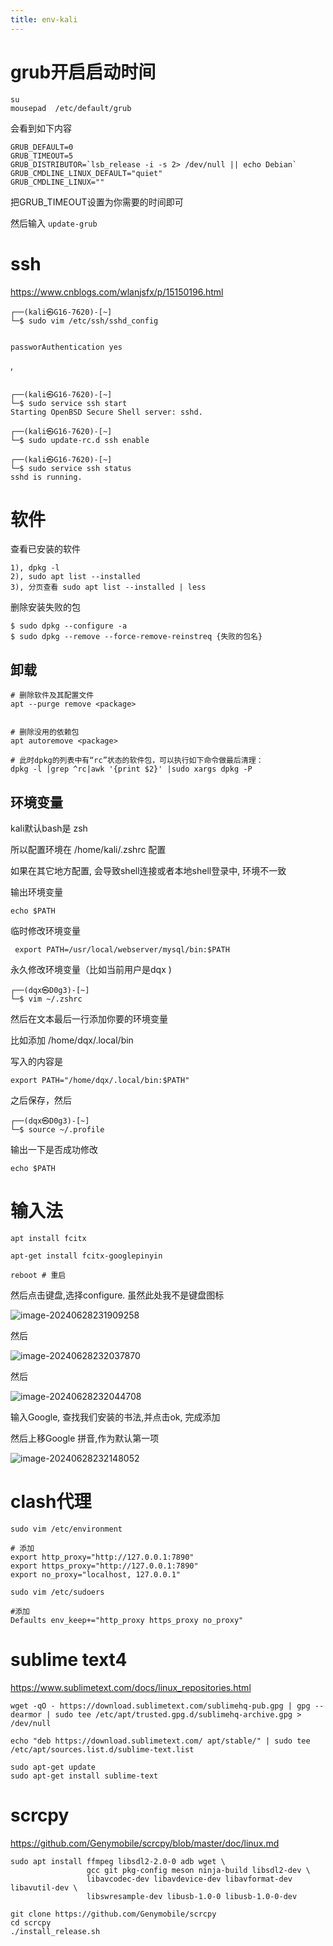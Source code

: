 ```yaml
---
title: env-kali
---
```

# grub开启启动时间



```
su
mousepad  /etc/default/grub
```

会看到如下内容

```
GRUB_DEFAULT=0
GRUB_TIMEOUT=5
GRUB_DISTRIBUTOR=`lsb_release -i -s 2> /dev/null || echo Debian`
GRUB_CMDLINE_LINUX_DEFAULT="quiet"
GRUB_CMDLINE_LINUX=""
```

把GRUB_TIMEOUT设置为你需要的时间即可

然后输入 `update-grub`





# ssh

https://www.cnblogs.com/wlanjsfx/p/15150196.html



```
┌──(kali㉿G16-7620)-[~]
└─$ sudo vim /etc/ssh/sshd_config


passworAuthentication yes
```

,

```

┌──(kali㉿G16-7620)-[~]
└─$ sudo service ssh start
Starting OpenBSD Secure Shell server: sshd.

┌──(kali㉿G16-7620)-[~]
└─$ sudo update-rc.d ssh enable

┌──(kali㉿G16-7620)-[~]
└─$ sudo service ssh status
sshd is running.
```



# 软件 



查看已安装的软件

```
1), dpkg -l 
2), sudo apt list --installed
3), 分页查看 sudo apt list --installed | less
```



删除安装失败的包

```
$ sudo dpkg --configure -a 
$ sudo dpkg --remove --force-remove-reinstreq {失败的包名}
```





## 卸载



```
# 删除软件及其配置文件
apt --purge remove <package>


# 删除没用的依赖包
apt autoremove <package>

# 此时dpkg的列表中有“rc”状态的软件包，可以执行如下命令做最后清理：
dpkg -l |grep ^rc|awk '{print $2}' |sudo xargs dpkg -P
```

## 环境变量

kali默认bash是 zsh

所以配置环境在 /home/kali/.zshrc 配置

如果在其它地方配置, 会导致shell连接或者本地shell登录中, 环境不一致



输出环境变量

```
echo $PATH    
```



临时修改环境变量

```
 export PATH=/usr/local/webserver/mysql/bin:$PATH
```



永久修改环境变量（比如当前用户是dqx )

```
┌──(dqx㉿D0g3)-[~]
└─$ vim ~/.zshrc
```

然后在文本最后一行添加你要的环境变量

比如添加 /home/dqx/.local/bin

写入的内容是

```
export PATH="/home/dqx/.local/bin:$PATH"
```

之后保存，然后

```
┌──(dqx㉿D0g3)-[~]
└─$ source ~/.profile
```

输出一下是否成功修改

```
echo $PATH 
```



# 输入法



```
apt install fcitx

apt-get install fcitx-googlepinyin

reboot # 重启
```

然后点击键盘,选择configure. 虽然此处我不是键盘图标

![image-20240628231909258](./img/image-20240628231909258.png)

然后

![image-20240628232037870](./img/image-20240628232037870.png)

然后

![image-20240628232044708](./img/image-20240628232044708.png)

输入Google, 查找我们安装的书法,并点击ok, 完成添加

然后上移Google 拼音,作为默认第一项

![image-20240628232148052](./img/image-20240628232148052.png)

# clash代理

```
sudo vim /etc/environment

# 添加
export http_proxy="http://127.0.0.1:7890"
export https_proxy="http://127.0.0.1:7890"
export no_proxy="localhost, 127.0.0.1"

sudo vim /etc/sudoers

#添加
Defaults env_keep+="http_proxy https_proxy no_proxy"
```



# sublime text4

https://www.sublimetext.com/docs/linux_repositories.html

```
wget -qO - https://download.sublimetext.com/sublimehq-pub.gpg | gpg --dearmor | sudo tee /etc/apt/trusted.gpg.d/sublimehq-archive.gpg > /dev/null

echo "deb https://download.sublimetext.com/ apt/stable/" | sudo tee /etc/apt/sources.list.d/sublime-text.list

sudo apt-get update
sudo apt-get install sublime-text
```

# scrcpy

https://github.com/Genymobile/scrcpy/blob/master/doc/linux.md

```
sudo apt install ffmpeg libsdl2-2.0-0 adb wget \
                 gcc git pkg-config meson ninja-build libsdl2-dev \
                 libavcodec-dev libavdevice-dev libavformat-dev libavutil-dev \
                 libswresample-dev libusb-1.0-0 libusb-1.0-0-dev
                 
git clone https://github.com/Genymobile/scrcpy
cd scrcpy
./install_release.sh
```

